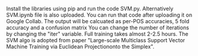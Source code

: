Install the libraries using pip and run the code SVM.py. Alternatively SVM.ipynb file is also uploaded. You can run that code after uploading it on Google Collab.
The output will be calcuated as per-POS accuracies, 5 fold accuracy and a confusion matrix
You can change the number of iterations by changing the "iter" variable. Full training takes almost 2-2.5 hours.
The SVM algo is adopted from paper "Large-scale Multiclass Support Vector Machine Training via Euclidean Projectiononto the Simplex".
